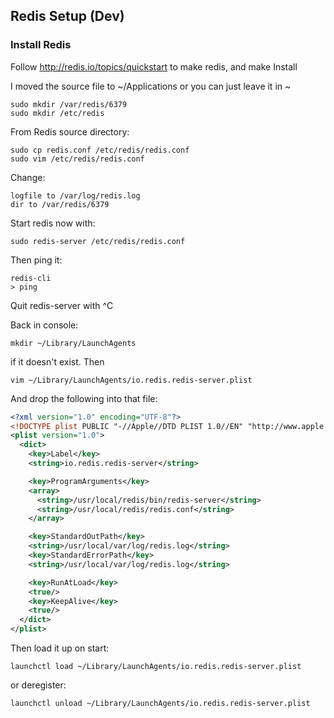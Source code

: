 ## Redis Setup (Dev)

### Install Redis
Follow http://redis.io/topics/quickstart to make redis, and make Install

I moved the source file to ~/Applications or you can just leave it in ~

```console
sudo mkdir /var/redis/6379
sudo mkdir /etc/redis
```

From Redis source directory:

```console
sudo cp redis.conf /etc/redis/redis.conf
sudo vim /etc/redis/redis.conf
```

Change:

```shell
logfile to /var/log/redis.log
dir to /var/redis/6379
```

Start redis now with:

```console
sudo redis-server /etc/redis/redis.conf
```

Then ping it:

```console
redis-cli
> ping
```
Quit redis-server with ^C

Back in console:

```console
mkdir ~/Library/LaunchAgents
```

if it doesn't exist. Then

```console
vim ~/Library/LaunchAgents/io.redis.redis-server.plist
```

And drop the following into that file:

```xml
<?xml version="1.0" encoding="UTF-8"?>
<!DOCTYPE plist PUBLIC "-//Apple//DTD PLIST 1.0//EN" "http://www.apple.com/DTDs/PropertyList-1.0.dtd">
<plist version="1.0">
  <dict>
    <key>Label</key>
    <string>io.redis.redis-server</string>

    <key>ProgramArguments</key>
    <array>
      <string>/usr/local/redis/bin/redis-server</string>
      <string>/usr/local/redis/redis.conf</string>
    </array>

    <key>StandardOutPath</key>
    <string>/usr/local/var/log/redis.log</string>
    <key>StandardErrorPath</key>
    <string>/usr/local/var/log/redis.log</string>

    <key>RunAtLoad</key>
    <true/>
    <key>KeepAlive</key>
    <true/>
  </dict>
</plist>
```

Then load it up on start:

```console
launchctl load ~/Library/LaunchAgents/io.redis.redis-server.plist
```
or deregister:

```console
launchctl unload ~/Library/LaunchAgents/io.redis.redis-server.plist
```
